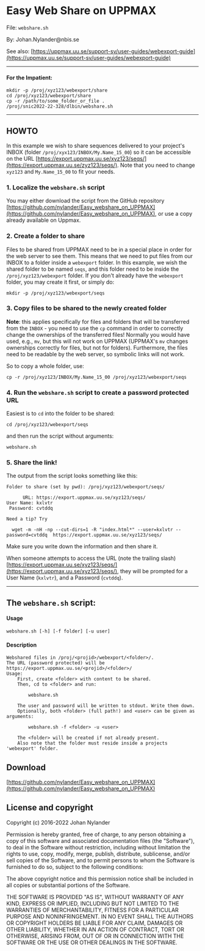 # Easy Web Share on UPPMAX

File: `webshare.sh`

By: Johan.Nylander\@nbis.se

See also: [https://uppmax.uu.se/support-sv/user-guides/webexport-guide](https://uppmax.uu.se/support-sv/user-guides/webexport-guide)

---

#### For the Impatient:

    mkdir -p /proj/xyz123/webexport/share
    cd /proj/xyz123/webexport/share
    cp -r /path/to/some_folder_or_file .
    /proj/snic2022-22-328/dlbin/webshare.sh

---

## HOWTO

In this example we wish to share sequences delivered to your project's
INBOX (folder `/proj/xyx123/INBOX/My.Name_15_00`) so it can be accessible
on the URL [https://export.uppmax.uu.se/xyz123/seqs/](https://export.uppmax.uu.se/zyz123/seqs/).
Note that you need to change `xyz123` and `My.Name_15_00` to fit your needs.


### 1. Localize the `webshare.sh` script

You may either download the script from the GitHub repository
[https://github.com/nylander/Easy_webshare_on_UPPMAX](https://github.com/nylander/Easy_webshare_on_UPPMAX),
or use a copy already available on Uppmax.


### 2. Create a folder to share

Files to be shared from UPPMAX need to be in a special place in order for the
web server to see them. This means that we need to put files from our INBOX to
a folder inside a `webexport` folder. In this example, we wish the shared
folder to be named `seqs`, and this folder need to be inside the
`/proj/xyz123/webexport` folder.  If you don't already have the `webexport`
folder, you may create it first, or simply do:

    mkdir -p /proj/xyz123/webexport/seqs


### 3. Copy files to be shared to the newly created folder 

**Note**: this applies specifically for files and folders that will be
transferred from the `INBOX` - you need to use the `cp` command in order to
correctly change the ownerships of the transferred files! Normally you would
have used, e.g., `mv`, but this will not work on UPPMAX (UPPMAX's `mv` changes
ownerships correctly for files, but not for folders). Furthermore, the files
need to be readable by the web server, so symbolic links will not work.

So to copy a whole folder, use:

    cp -r /proj/xyz123/INBOX/My.Name_15_00 /proj/xyz123/webexport/seqs


### 4. Run the `webshare.sh` script to create a password protected URL

Easiest is to `cd` into the folder to be shared:

    cd /proj/xyz123/webexport/seqs

and then run the script without arguments:

    webshare.sh


### 5. Share the link!

The output from the script looks something like this:

    Folder to share (set by pwd): /proj/xyz123/webexport/seqs/

          URL: https://export.uppmax.uu.se/xyz123/seqs/
    User Name: kxlvtr
     Password: cvtddq

    Need a tip? Try

      wget -m -nH -np --cut-dirs=1 -R "index.html*" --user=kxlvtr --password=cvtddq  https://export.uppmax.uu.se/xyz123/seqs/

Make sure you write down the information and then share it.

When someone attempts to access the URL (note the trailing slash)
[https://export.uppmax.uu.se/xyz123/seqs/](https://export.uppmax.uu.se/xyz123/seqs/),
they will be prompted for a User Name (`kxlvtr`), and a Password (`cvtddq`).

---

## The `webshare.sh` script:

#### Usage

    webshare.sh [-h] [-f folder] [-u user]

#### Description

    Webshared files in /proj/<projid>/webexport/<folder>/.
    The URL (password protected) will be https://export.uppmax.uu.se/<projid>/<folder>/
    Usage:
        First, create <folder> with content to be shared.
        Then, cd to <folder> and run:

            webshare.sh

        The user and password will be written to stdout. Write them down.
        Optionally, both <folder> (full path!) and <user> can be given as arguments:

            webshare.sh -f <folder> -u <user>

        The <folder> will be created if not already present.
        Also note that the folder must reside inside a projects 'webexport' folder.


## Download

[https://github.com/nylander/Easy_webshare_on_UPPMAX](https://github.com/nylander/Easy_webshare_on_UPPMAX)


## License and copyright

Copyright (c) 2016-2022 Johan Nylander

Permission is hereby granted, free of charge, to any person obtaining a copy
of this software and associated documentation files (the "Software"), to deal
in the Software without restriction, including without limitation the rights
to use, copy, modify, merge, publish, distribute, sublicense, and/or sell
copies of the Software, and to permit persons to whom the Software is
furnished to do so, subject to the following conditions:

The above copyright notice and this permission notice shall be included in all
copies or substantial portions of the Software.

THE SOFTWARE IS PROVIDED "AS IS", WITHOUT WARRANTY OF ANY KIND, EXPRESS OR
IMPLIED, INCLUDING BUT NOT LIMITED TO THE WARRANTIES OF MERCHANTABILITY,
FITNESS FOR A PARTICULAR PURPOSE AND NONINFRINGEMENT. IN NO EVENT SHALL THE
AUTHORS OR COPYRIGHT HOLDERS BE LIABLE FOR ANY CLAIM, DAMAGES OR OTHER
LIABILITY, WHETHER IN AN ACTION OF CONTRACT, TORT OR OTHERWISE, ARISING FROM,
OUT OF OR IN CONNECTION WITH THE SOFTWARE OR THE USE OR OTHER DEALINGS IN THE
SOFTWARE.
